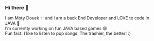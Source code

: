 ### Hi there 👋

<!--
**MotyDouek/MotyDouek** is a ✨ _special_ ✨ repository because its `README.md` (this file) appears on your GitHub profile.

Here are some ideas to get you started:

- 🔭 I’m currently working on ...
- 🌱 I’m currently learning ...
- 👯 I’m looking to collaborate on ...
- 🤔 I’m looking for help with ...
- 💬 Ask me about ...
- 📫 How to reach me: ...
- 😄 Pronouns: ...
- ⚡ Fun fact: ...
-->

I am Moty Douek ✨ and I am a back End Developer and LOVE to code in JAVA 🔭
<br>
I’m currently working on fun JAVA based games 😄
<br>
Fun fact: I like to listen to pop songs. The trashier, the better! :)
